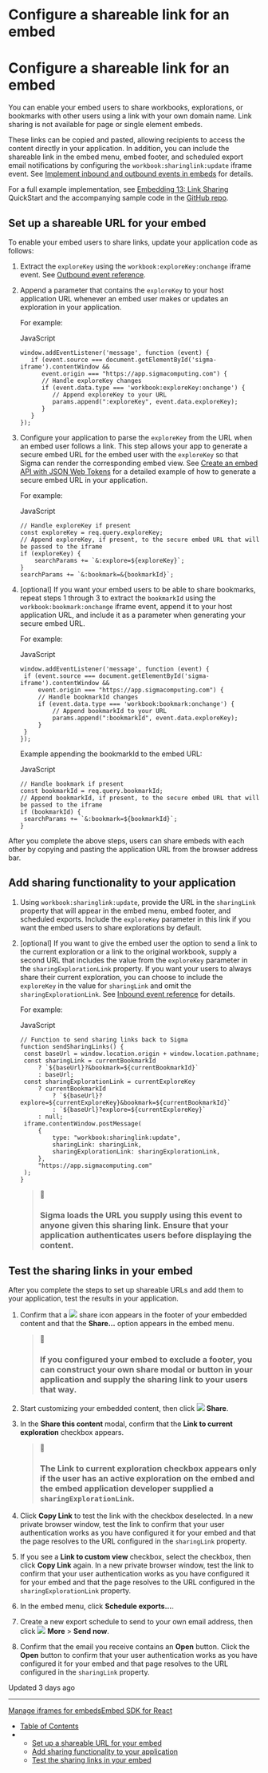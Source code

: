 # Configure a shareable link for an embed

# Configure a shareable link for an embed

You can enable your embed users to share workbooks, explorations, or bookmarks with other users using a link with your own domain name. Link sharing is not available for page or single element embeds.

These links can be copied and pasted, allowing recipients to access the content directly in your application. In addition, you can include the shareable link in the embed menu, embed footer, and scheduled export email notifications by configuring the `workbook:sharinglink:update` iframe event. See [Implement inbound and outbound events in embeds](/docs/inbound-and-outbound-events-in-embeds#workbooksharinglinkupdate) for details.

For a full example implementation, see [Embedding 13: Link Sharing](https://quickstarts.sigmacomputing.com/guide/embedding_13_link_sharing_v3/index.html#0) QuickStart and the accompanying sample code in the [GitHub repo](https://github.com/sigmacomputing/quickstarts-public/blob/main/embedding_qs_series_2/helpers/embed-api.js).

## Set up a shareable URL for your embed

To enable your embed users to share links, update your application code as follows:

1. Extract the `exploreKey` using the `workbook:exploreKey:onchange` iframe event. See [Outbound event reference](/docs/outbound-event-reference#workbookexplorekeyonchange).
2. Append a parameter that contains the `exploreKey` to your host application URL whenever an embed user makes or updates an exploration in your application.

   For example:

   JavaScript

   ```
   window.addEventListener('message', function (event) {
      if (event.source === document.getElementById('sigma-iframe').contentWindow &&
         event.origin === "https://app.sigmacomputing.com") {
         // Handle exploreKey changes
         if (event.data.type === 'workbook:exploreKey:onchange') {
            // Append exploreKey to your URL
            params.append(":exploreKey", event.data.exploreKey);
         }
      }
   });
   ```
3. Configure your application to parse the `exploreKey` from the URL when an embed user follows a link. This step allows your app to generate a secure embed URL for the embed user with the `exploreKey` so that Sigma can render the corresponding embed view. See [Create an embed API with JSON Web Tokens](/docs/create-an-embed-api-with-json-web-tokens) for a detailed example of how to generate a secure embed URL in your application.

   For example:

   JavaScript

   ```
   // Handle exploreKey if present
   const exploreKey = req.query.exploreKey;
   // Append exploreKey, if present, to the secure embed URL that will be passed to the iframe 
   if (exploreKey) {
       searchParams += `&:explore=${exploreKey}`;
   }
   searchParams += `&:bookmark=&{bookmarkId}`;
   ```
4. [optional] If you want your embed users to be able to share bookmarks, repeat steps 1 through 3 to extract the `bookmarkId` using the `workbook:bookmark:onchange` iframe event, append it to your host application URL, and include it as a parameter when generating your secure embed URL.

   For example:

   JavaScript

   ```
   window.addEventListener('message', function (event) {
    if (event.source === document.getElementById('sigma-iframe').contentWindow &&
        event.origin === "https://app.sigmacomputing.com") {
        // Handle bookmarkId changes
        if (event.data.type === 'workbook:bookmark:onchange') {
            // Append bookmarkId to your URL
            params.append(":bookmarkId", event.data.exploreKey); 
        }
    }
   });
   ```

   Example appending the bookmarkId to the embed URL:

   JavaScript

   ```
   // Handle bookmark if present
   const bookmarkId = req.query.bookmarkId;
   // Append bookmarkId, if present, to the secure embed URL that will be passed to the iframe
   if (bookmarkId) {
    searchParams += `&:bookmark=${bookmarkId}`;
   }
   ```

After you complete the above steps, users can share embeds with each other by copying and pasting the application URL from the browser address bar.

## Add sharing functionality to your application

1. Using `workbook:sharinglink:update`, provide the URL in the `sharingLink` property that will appear in the embed menu, embed footer, and scheduled exports. Include the `exploreKey` parameter in this link if you want the embed users to share explorations by default.
2. [optional] If you want to give the embed user the option to send a link to the current exploration or a link to the original workbook, supply a second URL that includes the value from the `exploreKey` parameter in the `sharingExplorationLink` property. If you want your users to always share their current exploration, you can choose to include the `exploreKey` in the value for `sharingLink` and omit the `sharingExplorationLink`. See [Inbound event reference](/docs/inbound-event-reference#workbooksharinglinkupdate) for details.

   For example:

   JavaScript

   ```
   // Function to send sharing links back to Sigma
   function sendSharingLinks() {
    const baseUrl = window.location.origin + window.location.pathname;
    const sharingLink = currentBookmarkId
        ? `${baseUrl}?&bookmark=${currentBookmarkId}`
        : baseUrl;
    const sharingExplorationLink = currentExploreKey
        ? currentBookmarkId
            ? `${baseUrl}?explore=${currentExploreKey}&bookmark=${currentBookmarkId}`
            : `${baseUrl}?explore=${currentExploreKey}`
        : null;
    iframe.contentWindow.postMessage(
        {
            type: "workbook:sharinglink:update",
            sharingLink: sharingLink,
            sharingExplorationLink: sharingExplorationLink,
        },
        "https://app.sigmacomputing.com"
    );
   }
   ```

   > 📘
   >
   > ### Sigma loads the URL you supply using this event to anyone given this sharing link. Ensure that your application authenticates users before displaying the content.

## Test the sharing links in your embed

After you complete the steps to set up shareable URLs and add them to your application, test the results in your application.

1. Confirm that a ![](https://sigma-docs-screenshots.s3.us-west-2.amazonaws.com/Icons/share-user.svg) share icon appears in the footer of your embedded content and that the **Share...** option appears in the embed menu.

   > 📘
   >
   > ### If you configured your embed to exclude a footer, you can construct your own share modal or button in your application and supply the sharing link to your users that way.
2. Start customizing your embedded content, then click ![](https://sigma-docs-screenshots.s3.us-west-2.amazonaws.com/Icons/share-user.svg) **Share**.
3. In the **Share this content** modal, confirm that the **Link to current exploration** checkbox appears.

   > 📘
   >
   > ### The **Link to current exploration** checkbox appears only if the user has an active exploration on the embed and the embed application developer supplied a `sharingExplorationLink`.
4. Click **Copy Link** to test the link with the checkbox deselected. In a new private browser window, test the link to confirm that your user authentication works as you have configured it for your embed and that the page resolves to the URL configured in the `sharingLink` property.
5. If you see a **Link to custom view** checkbox, select the checkbox, then click **Copy Link** again. In a new private browser window, test the link to confirm that your user authentication works as you have configured it for your embed and that the page resolves to the URL configured in the `sharingExplorationLink` property.
6. In the embed menu, click **Schedule exports...**.
7. Create a new export schedule to send to your own email address, then click ![](https://sigma-docs-screenshots.s3.us-west-2.amazonaws.com/Icons/more.svg) **More** > **Send now**.
8. Confirm that the email you receive contains an **Open** button. Click the **Open** button to confirm that your user authentication works as you have configured it for your embed and that page resolves to the URL configured in the `sharingLink` property.

Updated 3 days ago

---

[Manage iframes for embeds](/docs/manage-iframes-for-embeds)[Embed SDK for React](/docs/embed-sdk-for-react)

* [Table of Contents](#)
* + [Set up a shareable URL for your embed](#set-up-a-shareable-url-for-your-embed)
  + [Add sharing functionality to your application](#add-sharing-functionality-to-your-application)
  + [Test the sharing links in your embed](#test-the-sharing-links-in-your-embed)